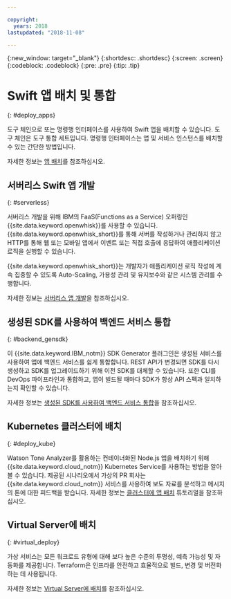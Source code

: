 ```yaml
---

copyright:
  years: 2018
lastupdated: "2018-11-08"

---
```

{:new_window: target="_blank"}
{:shortdesc: .shortdesc}
{:screen: .screen}
{:codeblock: .codeblock}
{:pre: .pre}
{:tip: .tip}

# Swift 앱 배치 및 통합
{: #deploy_apps}

도구 체인으로 또는 명령행 인터페이스를 사용하여 Swift 앱을 배치할 수 있습니다. 도구 체인은 도구 통합 세트입니다. 명령행 인터페이스는 앱 및 서비스 인스턴스를 배치할 수 있는 간단한 방법입니다.

자세한 정보는 [앱 배치](../apps/dep-app-tool.html)를 참조하십시오.

## 서버리스 Swift 앱 개발
{: #serverless}

서버리스 개발을 위해 IBM의 FaaS(Functions as a Service) 오퍼링인 {{site.data.keyword.openwhisk}}를 사용할 수 있습니다. {{site.data.keyword.openwhisk_short}}를 통해 서버를 작성하거나 관리하지 않고 HTTP를 통해 웹 또는 모바일 앱에서 이벤트 또는 직접 호출에 응답하여 애플리케이션 로직을 실행할 수 있습니다. 

{{site.data.keyword.openwhisk_short}}는 개발자가 애플리케이션 로직 작성에 계속 집중할 수 있도록 Auto-Scaling, 가용성 관리 및 유지보수와 같은 시스템 관리를 수행합니다. 

자세한 정보는 [서버리스 앱 개발](../apps/deploying/functions.html)을 참조하십시오.

## 생성된 SDK를 사용하여 백엔드 서비스 통합
{: #backend_gensdk}

이 {{site.data.keyword.IBM_notm}} SDK Generator 플러그인은 생성된 서비스를 사용하여 앱에 백엔드 서비스를 쉽게 통합합니다. REST API가 변경되면 SDK를 다시 생성하고 SDK를 업그레이드하기 위해 이전 SDK를 대체할 수 있습니다. 또한 CLI를 DevOps 파이프라인과 통합하고, 앱이 빌드될 때마다 SDK가 항상 API 스펙과 일치하는지 확인할 수 있습니다.

자세한 정보는 [생성된 SDK를 사용하여 백엔드 서비스 통합](/docs/swift/backend/cli_sdkgen.html)을 참조하십시오.

## Kubernetes 클러스터에 배치
{: #deploy_kube}

Watson Tone Analyzer를 활용하는 컨테이너화된 Node.js 앱을 배치하기 위해 {{site.data.keyword.cloud_notm}} Kubernetes Service를 사용하는 방법을 알아볼 수 있습니다. 제공된 시나리오에서 가상의 PR 회사는 {{site.data.keyword.cloud_notm}} 서비스를 사용하여 보도 자료를 분석하고 메시지의 톤에 대한 피드백을 받습니다. 자세한 정보는 [클러스터에 앱 배치](../containers/cs_tutorials_apps.html) 튜토리얼을 참조하십시오.

## Virtual Server에 배치
{: #virtual_deploy}

가상 서비스는 모든 워크로드 유형에 대해 보다 높은 수준의 투명성, 예측 가능성 및 자동화를 제공합니다. Terraform은 인프라를 안전하고 효율적으로 빌드, 변경 및 버전화하는 데 사용됩니다.

자세한 정보는 [Virtual Server에 배치](../apps/vsi-deploy.html)를 참조하십시오.
